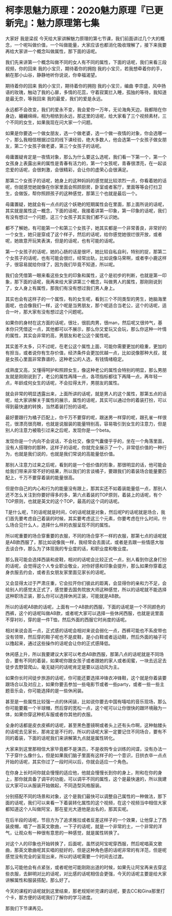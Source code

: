 # 柯李思魅力原理：2020魅力原理『已更新完』：魅力原理第七集

大家好 我是梁叔 今天给大家讲解魅力原理的第七节课，我们前面讲过几个大的概念，一个呢叫做价值，一个叫做能量，大家应该也都消化吸收理解了，接下来我要再给大家讲一个概念叫做属性，那下面的话呢。

我们先来讲第一个概念叫做不同的女人有不同的属性，下面的话呢，我们来看三段视频，你的回来 我的小宝贝，期待着你的拥抱 我的小宝贝，若我想牵着你的手，躺在那小山谷，静静地听你说说，你幸福渴望。

期待着你的回来 我的小宝贝，期待着你的拥抱 我的小宝贝，编曲 李宗盛，风中扬语的玫瑰，触动了我的心扉，多情的花蕊，守着寂寞拦入睡，孤独的等待，我知道是最无奈，等我回来 我的最爱，我们的爱是永远。

永远都不会改变，我们的爱永不变，我会爱你一万年，无论海角天边，我都陪在你身边，纏纏绵绵，相为相依到永远，那这里的话呢，给大家看了三个视频素材，三个不同的女生，如果我现在问大家一个问题。

如果是你要选一个做女朋友，选一个做老婆，选一个做一夜情的对象，你会选哪一个，那么我相信根据过往的线下课经验，绝大多数人，他会选第一个女孩子做女朋友，第二个女孩子做老婆，第三个女孩子的话呢。

毋庸置疑肯定是一夜情对象，那么为什么要这么选呢，我们看一下第一个，第一个女孩身上表露出来的属性是青春有活力的，第一个女孩呢，青春很漂亮，在一起谈恋爱的话呢，会很刺激，会很精彩，会让你的虚荣心会很满足。

那第二个女孩子的话呢，她身上的这种妈妈的感觉就比较浓烈一点，你看着她的话呢，你就感觉她就像在你家里面会照顾厨房，卧室或者客厅，里面等等会打扫卫生，会做饭，帮你照顾孩子的这种感觉，那第三个也就是最后一个。

毋庸置疑，她就会有一点点的这个妖艳的短期属性会在里面，那上面所说的话呢，其实就是属性这一概念，下面的话呢，我接着讲第一印象，第一印象的话呢，我们有没有想过一个问题，这三个女孩子其实我们都不认识她。

都不了解她，有可能第一个和第三个女孩子，她其实都是一个非常善良，非常好的一个女生，她只是穿成了这个样子，然后的话呢，给你感觉她很烂很开放，或者呢，她故意开玩笑表演，但是的话呢，也有可能的话呢。

第一个女孩子的话呢，她的心肠的话是很坏，她比较自私自利，特别的捉，那第二个女孩子的话呢，也有可能会很烂，经常出轨，比如说像马荣啊，或者李小鹿这样子，很容易就给你绿了，因为我们毕竟不知道，所以呢。

我们会凭借第一眼来看这些女生的印象和属性，这个是初步的判断，也就是第一印象，那下面的话呢，我再来给大家讲第三个概念，叫做男人的属性，那刚刚说到了，女人身上有属性，那我们有没有想过我们男人身上。

其实也会有这样子的一个属性，有的女生呢，看到三个不同类型的男生，她脑海里面呢，也会像我们一样，这个呢是当男朋友，那个呢适合当老公，这个的话呢，适合一叶，那大家有没有想过这个问题呢。

如果你的身材在这方面的话呢，很壮，很肌肉男，很man，然后呢又很帅气，基本你只凭借这一点，其他都可以不展示，那么你又爱玩又会玩，那么你这种一叶情的属性，其实会非常的高，男朋友和老公这个属性呢。

其实差不太多，只不过呢，在老公这个属性上面，可能你需要更加的稳重，更加的有担当，或者说你有生存价值，经济条件会更加优越一点，比如说像那种大叔，就是女孩心里面非常靠谱的，这种老公的人选，有钱情绪稳定。

成熟度又高，又懂得呵护和照顾女生，像这种老公的属性会特别的明显，那么男朋友就是刚刚说到了，老公的属性再降一点，各项指标都往下再降一点，再年轻一点，年龄成何女生的话呢，不会拉得太开，男朋友的属性。

就会非常的明显透露出来，上面所讲的话呢，就是男人的这个属性，那第五点的话呢，给大家讲解关于属性的展示，属性的话呢，其实可以通过你的着装打扮，可以得到最快速的转换，当然着装打扮的话呢。

最好要跟行为橘子匹配上，你千万不要穿的呢，跟迷男一样穿的呢，跟孔雀一样很花，很漂亮很亮眼，也就是说服装的能量特别高，容易吸引到女生的注意力，但是别人的注意力被吸引过来之后呢，发现你是一个beta。

发现你是一个内向不会说话，不会社交，像空气囊傻乎乎的，坐在一个角落里面，没有人搭理你的那种，这样子的话呢，你就完全展示了一个，非常低价值的一种行为，也就是我们说的，也就是我们常说的高能量低价值。

那别人注意力过来之后呢，看到的是一个低价值的形象，那很明显的话，他可能会给我们带来非常不好的结果，所以我们的言谈橘子，要跟我们的着装场合能量要匹配上，千万不要穿着装的能量很高。

但是你自己的内心和行为的能量没有跟上，那其实还不如着装能量低一点，那别人还不怎么关注到你要好得多的多，第六点着装的TOP原则，着装上的话呢，有个TOP原则，也就是英文的这个TOP，最高的这个词的话呢。

T是什么呢，T的话呢就是时间，O的话呢就是对象，然后呢P的话呢就是场合，我们首先要考虑自己着装的时候，其实要考虑这三个元素，你要考虑在什么时间，什么场合见什么人，选择什么样的衣服呈现不同的属性。

所以呢重要的场合穿重要的衣服，不同的场合穿不一样的衣服，那第七点的话呢就是AB款西服了，那比如说像我一样，我经常会去面试，或者是去跟一些情感大咖去谈合作，那么为了体现我的专业度的话，和职业度和敬业度。

那么我可能会选择西装和皮鞋，相对的话呢会比较正式一点，别人看到你这身打扮的话呢，会觉得这个人专业职业敬业，对你好感和印象会提升，那么如果你穿着这身衣服去约会，或者去女朋友家里面见家长的话呢。

又会显得太过于严肃庄重，它会拉开你们彼此的距离，会显得你的亲和力不足，会给别人的感觉太正式了，感觉要去国务院放大师这种感觉，所以的话呢就不能选择这种职场正装，那么你可以选择休闲正装，可能就是AB款。

所以的话呢AB款的话呢，上面有一个AB款的西服，下面的话呢是一个不同颜色的西裤，这个的话呢叫做AB款，或者呢大家可以选择一些休闲西服，也就是说里面不穿衬衫，穿的是一件T恤，然后外面的西服它时尚度的话呢。

相对来说会高一点，正式感的话呢会相对来说会弱化一点，西裤可能也不系皮带也没有领带，然后穿的鞋子呢也不是皮鞋，是小白鞋或者运动鞋，然后外面的袖子可以撸起来，通过这些操作的话呢会让你的正式感降低。

休闲感上升，所以我要建议大家可以考虑AB款西服，那第八点的话呢就是不同场合，要有不同的着装，如果呢你跟女孩子或者跟她的家人或者闺蜜，一块去远足去徒步去野营爬山，毫无疑问的话呢肯定是要以运动风为主。

如果你长时间徒步旅游的话呢，你可能还要选择冲锋衣冲锋鞋，这个就是你着装要跟场合以及对应上，如果你要去参加一些电影节或者一些party，或者一些一些主题音乐会，你可能选择的是一些休闲装。

甚至是一些属性比较强一点的休闲装，比如说你要去中国有嘻哈的音乐现场，那么你可能要戴一个半球帽，然后穿的宽松一点，这个呢可以让你很快的跟环境融为一体，如果你穿这种机车服或者你其他的衣服。

全身的话都是皮衣皮裤的话呢，甚至黑色墨镜啊或者头上还有头巾啊，这种骷髅头的话呢去见家长，那肯定是不行的，所以的话呢大家一定要记住不同场合，要有不同的着装，下面的话呢我们来讲解第九点就是属性转化。

大家来到这里那相信大家毕竟都不是演员，不是收购专业训练的间谍，没有办法一下子穿什么像什么，但是如果我们脑子里面有这样子的一个意识，日拱衣卒一点点开始的话呢，其实你过了一段时间以后，你就会适应一个角色。

在你身上长时间你就会慢慢的适应他，他就会慢慢长到你的身上，附和在你的身上，那你就具备了调平的功能，可以调平不同的属性，这个是最快速的，所以我建议大家可以从服装开始做起，不同造型风格服装。

分别搭配不同的场景和对象，这个是我们最快可以调整自己属性的一种做法，那下面的话呢，我们可以来看一下着装转化属性的这个视频，在这个视频当中相信大家都知道这个人叫做阿宝，那在星光大道他是出名的，那其实呢。

在后半段的话呢，节目方为了追求推拉或者反差这样子的一个效果，让他穿上了西装皮帽，唱了一首英文歌曲，一下子的话呢，就是一个非常的土，一个非常的洋气，让观众有一种很有意思的一种感觉，就是属性转换了。

对这个人的印象也开始转换了，后面呢，虽然说阿宝呢穿西服，然后呢唱英文歌曲，那英文歌曲呢其实唱的挺好的，但是这种角色感的话呢非常的有洋范，但是呢感觉没有完全的呈现出来，所以的话呢需要一个时间去过渡。

那么可能他会有点紧张，或者呢他可能刚刚出道的时候，如果先让阿宝再来去穿这些衣服，去鲜明对比的话呢，对比感的话呢相信会更强，今天的话呢主要是给大家讲解属性和服装搭配，那么好了。

今天的课程的话呢就到这里结束，那老规矩听完课的话呢，要去CC和Gina那里打个卡，那方便的话呢我们了解你的学习进度。

那我们下节课再见。
